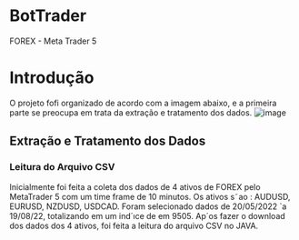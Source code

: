 # BotTrader
FOREX - Meta Trader 5

# Introdução
O projeto fofi organizado de acordo com a imagem abaixo, e a primeira parte se preocupa em trata da extração e tratamento dos dados.
![image](https://github.com/WeberSouzaWeb/BotTrader/assets/107212929/3cc69fd7-9124-47f0-b8e6-63b24a524626)

## Extração e Tratamento dos Dados
### Leitura do Arquivo CSV
Inicialmente foi feita a coleta dos dados de 4 ativos de FOREX pelo MetaTrader 5 com um time frame de 10 minutos. Os ativos s˜ao : AUDUSD, EURUSD, NZDUSD, USDCAD. Foram selecionado dados de 20/05/2022 `a 19/08/22, totalizando em um ind´ıce de em 9505. Ap´os
fazer o download dos dados dos 4 ativos, foi feita a leitura do arquivo CSV no JAVA.
